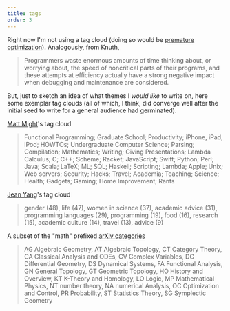 ```yaml
---
title: tags
order: 3
---
```


Right now I'm not using a tag cloud (doing so would be [premature optimization](http://wiki.c2.com/?PrematureOptimization)). Analogously, from Knuth,

> Programmers waste enormous amounts of time thinking about, or worrying about, the speed of noncritical parts of their programs, and these attempts at efficiency actually have a strong negative impact when debugging and maintenance are considered.

But, just to sketch an idea of what themes I *would like* to write on, here some exemplar tag clouds (all of which, I think, did converge well after the initial seed to write for a general audience had germinated).

[Matt Might](https://matt.might.net/articles/)'s tag cloud

> Functional Programming; Graduate School; Productivity; iPhone, iPad, iPod; HOWTOs; Undergraduate Computer Science; Parsing; Compilation; Mathematics; Writing; Giving Presentations; Lambda Calculus; C; C++; Scheme; Racket; JavaScript; Swift; Python; Perl; Java; Scala; LaTeX; ML; SQL; Haskell; Scripting; Lambda; Apple; Unix; Web servers; Security; Hacks; Travel; Academia; Teaching; Science; Health; Gadgets; Gaming; Home Improvement; Rants

[Jean Yang](http://jxyzabc.blogspot.com/)'s tag cloud

> gender (48), life (47), women in science (37), academic advice (31), programming languages (29), programming (19), food (16), research (15), academic culture (14), travel (13), advice (9)

A subset of the "math" prefixed [arXiv categories](https://arxiv.org/archive/math)

> AG Algebraic Geometry, AT Algebraic Topology, CT Category Theory, CA Classical Analysis and ODEs, CV Complex Variables, DG Differential Geometry, DS Dynamical Systems, FA Functional Analysis, GN General Topology, GT Geometric Topology, HO History and Overview, KT K-Theory and Homology, LO Logic, MP Mathematical Physics, NT number theory, NA numerical Analysis, OC Optimization and Control, PR Probability, ST Statistics Theory, SG Symplectic Geometry
